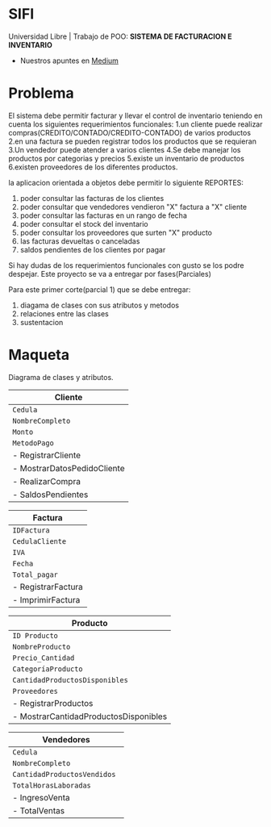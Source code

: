 # SIFI
Universidad Libre | Trabajo de POO: **SISTEMA DE FACTURACION E INVENTARIO**
- Nuestros apuntes en [Medium](https://www.google.com)


# Problema
El sistema debe permitir facturar y llevar el control de inventario teniendo en cuenta los siguientes requerimientos funcionales:
1.un cliente puede realizar compras(CREDITO/CONTADO/CREDITO-CONTADO) de varios productos
2.en una factura se pueden registrar todos los productos que se requieran
3.Un vendedor puede atender a varios clientes
4.Se debe manejar los productos por categorias y precios
5.existe un inventario de productos
6.existen proveedores de los diferentes productos.

la aplicacion orientada a objetos debe permitir lo siguiente REPORTES:
1. poder consultar las facturas de los clientes
2. poder consultar que vendedores vendieron "X" factura a "X" cliente
3. poder consultar las facturas en un rango de fecha
4. poder consultar el stock del inventario
5. poder consultar los proveedores que surten "X" producto
6. las facturas devueltas o canceladas
7. saldos pendientes de los clientes por pagar

Si hay dudas de los requerimientos funcionales con gusto se los podre despejar. 
Este proyecto se va a entregar por fases(Parciales)

Para este primer corte(parcial 1) que se debe entregar:
1. diagama de clases con sus atributos y metodos
2. relaciones entre las clases
3. sustentacion


# Maqueta
Diagrama de clases y atributos.

| Cliente |                           
| ------------- |                      
| `Cedula` |                          
| `NombreCompleto` |                 
| `Monto` |                            
| `MetodoPago` |                                                        
| - RegistrarCliente |                
| - MostrarDatosPedidoCliente |       
| - RealizarCompra | 
| - SaldosPendientes |  

| Factura |
| ------------- |
| `IDFactura` | 
| `CedulaCliente` | 
| `IVA` |
| `Fecha` |
| `Total_pagar` |
| - RegistrarFactura |
| - ImprimirFactura |

| Producto |
| ------------- |
| `ID Producto ` | 
| `NombreProducto ` | 
| `Precio_Cantidad ` | 
| `CategoríaProducto ` |
| `CantidadProductosDisponibles ` |
| `Proveedores  ` |
| - RegistrarProductos |
| - MostrarCantidadProductosDisponibles |


| Vendedores |
| ------------- |
| `Cedula ` |
| `NombreCompleto ` | 
| `CantidadProductosVendidos ` |
| `TotalHorasLaboradas  ` |
| - IngresoVenta  |
| - TotalVentas |
